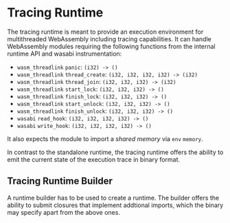 # Tracing Runtime
The tracing runtime is meant to provide an execution environment for multithreaded WebAssembly including tracing capabilities. It can handle WebAssembly modules requiring the following functions from the internal runtime API and wasabi instrumentation:
- `wasm_threadlink` `panic`: `(i32) -> ()`
- `wasm_threadlink` `thread_create`: `(i32, i32, i32, i32) -> (i32)`
- `wasm_threadlink` `thread_join`: `(i32, i32, i32) -> (i32)`
- `wasm_threadlink` `start_lock`: `(i32, i32, i32) -> ()`
- `wasm_threadlink` `finish_lock`: `(i32, i32, i32) -> ()`
- `wasm_threadlink` `start_unlock`: `(i32, i32, i32) -> ()`
- `wasm_threadlink` `finish_unlock`: `(i32, i32, i32) -> ()`
- `wasabi` `read_hook`: `(i32, i32, i32, i32) -> ()`
- `wasabi` `write_hook`: `(i32, i32, i32, i32) -> ()`

It also expects the module to import a _shared memory_ via `env` `memory`.

In contrast to the standalone runtime, the tracing runtime offers the ability to emit the current state of the execution trace in binary format.

## Tracing Runtime Builder
A runtime builder has to be used to create a runtime. The builder offers the ability to submit closures that implement addtional imports, which the binary may specify apart from the above ones.